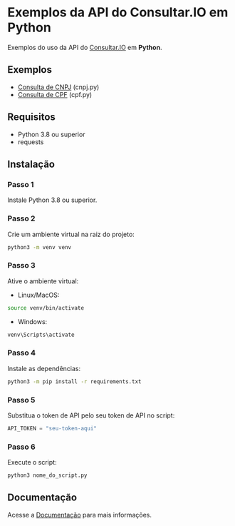 # Exemplos da API do Consultar.IO em Python

Exemplos do uso da API do [Consultar.IO](https://consultar.io/?utm_source=github-api&utm_medium=referral&utm_campaign=python) em **Python**.

## Exemplos

- [Consulta de CNPJ](/python/cnpj.py) (cnpj.py)
- [Consulta de CPF](/python/cpf.py) (cpf.py)

## Requisitos

- Python 3.8 ou superior
- requests

## Instalação

### Passo 1

Instale Python 3.8 ou superior.

### Passo 2

Crie um ambiente virtual na raiz do projeto:

```bash
python3 -m venv venv
```

### Passo 3

Ative o ambiente virtual:

- Linux/MacOS:

```bash
source venv/bin/activate
```

- Windows:

```bash
venv\Scripts\activate
```

### Passo 4

Instale as dependências:

```bash
python3 -m pip install -r requirements.txt
```

### Passo 5

Substitua o token de API pelo seu token de API no script:

```python
API_TOKEN = "seu-token-aqui"
```

### Passo 6

Execute o script:

```bash
python3 nome_do_script.py
```

## Documentação

Acesse a [Documentação](https://consultar.dev/?utm_source=github-api&utm_medium=referral&utm_campaign=python) para mais informações.
